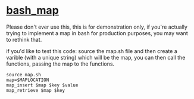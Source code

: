 # [bash_map](https://github.com/status-five/bash_map)
Please don't ever use this, this is for demonstration only, if you're actually trying to implement a map in bash for production purposes, you may want to rethink that.

if you'd like to test this code: source the map.sh file and then create a varible (with a unique string) which will be the map, you can then call the functions, passing the map to the functions.

```
source map.sh
map=$MAPLOCATION
map_insert $map $key $value
map_retrieve $map $key 
```
